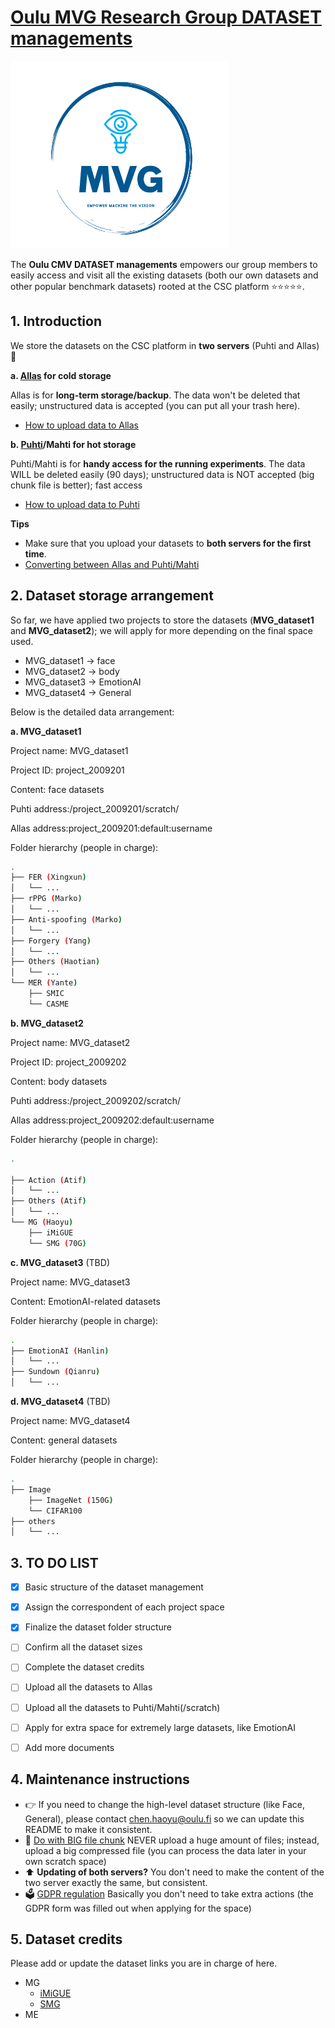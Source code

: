 # [Oulu MVG Research Group DATASET managements](https://www.oulu.fi/en/university/faculties-and-units/faculty-information-technology-and-electrical-engineering/center-machine-vision-and-signal-analysis)

<img src="MVGlogo.PNG" width="350" height="300">

The **Oulu CMV DATASET managements** empowers our group members to easily access and visit all the existing datasets (both our own datasets and other popular benchmark datasets) rooted at the CSC platform ⭐⭐⭐⭐⭐.

## 1. Introduction

We store the datasets on the CSC platform in **two servers** (Puhti and Allas) 🐧

**a. [Allas](https://docs.csc.fi/data/Allas/accessing_allas/) for cold storage**

Allas is for **long-term storage/backup**. The data won't be deleted that easily; unstructured data is accepted (you can put all your trash here).
- [How to upload data to Allas](https://docs.csc.fi/data/Allas/using_allas/cyberduck/)

**b. [Puhti](https://docs.csc.fi/computing/systems-puhti/)/Mahti for hot storage**

Puhti/Mahti is for **handy access for the running experiments**. The data WILL be deleted easily (90 days); unstructured data is NOT accepted (big chunk file is better); fast access
- [How to upload data to Puhti](https://docs.csc.fi/data/moving/graphical_transfer/)

**Tips**
- Make sure that you upload your datasets to **both servers for the first time**.
- [Converting between Allas and Puhti/Mahti](https://docs.csc.fi/data/Allas/accessing_allas/#accessing-allas-in-the-csc-computing-environment-and-other-linux-platforms)


## 2. Dataset storage arrangement

So far, we have applied two projects to store the datasets (**MVG_dataset1** and **MVG_dataset2**); we will apply for more depending on the final space used.

- MVG_dataset1 -> face 
- MVG_dataset2 -> body
- MVG_dataset3 -> EmotionAI
- MVG_dataset4 -> General

Below is the detailed data arrangement:

**a. MVG_dataset1** 

Project name: MVG_dataset1

Project ID: project_2009201

Content: face datasets

Puhti address:/project_2009201/scratch/

Allas address:project_2009201:default:username

Folder hierarchy (people in charge):

```bash
.
├── FER (Xingxun)
│   └── ...
├── rPPG (Marko)
│   └── ...
├── Anti-spoofing (Marko)
│   └── ...
├── Forgery (Yang)
│   └── ...
├── Others (Haotian)
│   └── ...
└── MER (Yante)
    ├── SMIC
    └── CASME

```

**b. MVG_dataset2** 

Project name: MVG_dataset2

Project ID: project_2009202

Content: body datasets

Puhti address:/project_2009202/scratch/

Allas address:project_2009202:default:username


Folder hierarchy (people in charge):

```bash
.

├── Action (Atif)
│   └── ...
├── Others (Atif)
│   └── ...
└── MG (Haoyu)
    ├── iMiGUE 
    └── SMG (70G)

```

**c. MVG_dataset3**  (TBD)

Project name: MVG_dataset3

Content: EmotionAI-related datasets

Folder hierarchy (people in charge):

```bash
.
├── EmotionAI (Hanlin)
│   └── ...
├── Sundown (Qianru)
│   └── ...

```


**d. MVG_dataset4** (TBD)

Project name: MVG_dataset4

Content: general datasets

Folder hierarchy (people in charge):

```bash
.
├── Image
    ├── ImageNet (150G)
    └── CIFAR100
├── others
│   └── ...

```

## 3. TO DO LIST
- [X] Basic structure of the dataset management
- [X] Assign the correspondent of each project space
- [X] Finalize the dataset folder structure
- [ ] Confirm all the dataset sizes
- [ ] Complete the dataset credits
- [ ] Upload all the datasets to Allas
- [ ] Upload all the datasets to Puhti/Mahti(/scratch)
- [ ] Apply for extra space for extremely large datasets, like EmotionAI
- [ ] Add more documents 


## 4. Maintenance instructions
- 👉 If you need to change the high-level dataset structure (like Face, General), please contact chen.haoyu@oulu.fi so we can update this README to make it consistent.
- 🚀 [Do with BIG file chunk](https://docs.csc.fi/support/faq/local_scratch_for_data_processing/) NEVER upload a huge amount of files; instead, upload a big compressed file (you can process the data later in your own scratch space)
- ⬆️ **Updating of both servers?** You don't need to make the content of the two server exactly the same, but consistent.
- 🗳  [GDPR regulation](https://docs.csc.fi/accounts/when-your-project-handles-personal-data/) Basically you don't need to take extra actions (the GDPR form was filled out when applying for the space)


## 5. Dataset credits

Please add or update the dataset links you are in charge of here.

- MG
  - [iMiGUE](https://github.com/linuxsino/iMiGUE)
  - [SMG](https://github.com/mikecheninoulu/SMG)
- ME
